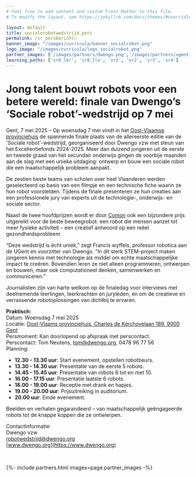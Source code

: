 ```yaml
---
# Feel free to add content and custom Front Matter to this file.
# To modify the layout, see https://jekyllrb.com/docs/themes/#overriding-theme-defaults

layout: default
title: socialerobotwedstrijd_pers
permalink: /sr_persbericht/
banner_image: "/images/curricula/banner_socialrobot.png"
logo_image: "/images/curricula/logo_socialrobot.png"
partner_images: ['/images/partners/dwengo.png','/images/partners/ugent.svg', '/images/partners/onderwijsvlaanderen.png', '/images/partners/comon.png', '/images/partners/istem.png', '/images/partners/oost-vlaanderen.svg',  '/images/partners/pov.jpg', '/images/partners/GO!.png', '/images/partners/kov.png', '/images/partners/ovsg.png', '/images/partners/voop.webp', '/images/partners/uccl_aot_logo.png']
learning_paths: ['sr0_lkr', 'sr0_lln', 'sr1', 'sr2', 'sr3', 'sr4']
---
```



# Jong talent bouwt robots voor een betere wereld: finale van Dwengo’s ‘Sociale robot’-wedstrijd op 7 mei

Gent, 7 mei 2025 – Op woensdag 7 mei vindt in het [Oost-Vlaamse provinciehuis](https://www.google.com/maps/place//data=!4m2!3m1!1s0x47c3714e4f450913:0x83941915ed2fc6cc?sa=X&ved=1t:8290&ictx=111) de spannende finale plaats van de allereerste editie van de 'Sociale robot'-wedstrijd, georganiseerd door Dwengo vzw met steun van het Excellentiefonds 2024-2025. Meer dan duizend jongeren uit de eerste en tweede graad van het secundair onderwijs gingen de voorbije maanden aan de slag met een unieke uitdaging: ontwerp en bouw een sociale robot die een maatschappelijk probleem aanpakt.



De zestien beste teams van scholen over heel Vlaanderen werden geselecteerd op basis van een filmpje en een technische fiche waarin ze hun robot voorstelden. Tijdens de finale presenteren ze hun creaties aan een professionele jury van experts uit de technologie-, onderwijs- en sociale sector.

Naast de twee hoofdprijzen wordt er door [Comon](https://comon.gent/) ook een bijzondere prijs uitgereikt voor de beste beweegrobot: een robot die mensen aanzet tot meer fysieke activiteit – een creatief antwoord op een reëel gezondheidsprobleem.

“Deze wedstrijd is écht uniek,” zegt Francis wyffels, professor robotica aan de UGent en voorzitter van Dwengo. “In dit sterk STEM-project maken jongeren kennis met technologie als middel om echte maatschappelijke impact te creëren. Bovendien leren ze niet alleen programmeren, ontwerpen en bouwen, maar ook computationeel denken, samenwerken en communiceren.”

Journalisten zijn van harte welkom op de finaledag voor interviews met deelnemende leerlingen, leerkrachten en juryleden, en om de creatieve en verrassende robotoplossingen van dichtbij te ervaren. 

**Praktisch:** <br>
Datum: Woensdag 7 mei 2025 <br>
Locatie: [Oost-Vlaams provinciehuis, Charles de Kerchovelaan 189, 9000 Gent](https://www.google.com/maps/place//data=!4m2!3m1!1s0x47c3714e4f450913:0x83941915ed2fc6cc?sa=X&ved=1t:8290&ictx=111) <br>
Persmoment: Kan doorlopend op afspraak met perscontact. <br>
Perscontact: Tom Neutens, tom@dwengo.org, 0478 96 77 56 <br>
Planning:
- **12.30 - 13.30 uur**: Start evenement, opstellen robotbeurs.
- **13.30 - 14.30 uur**: Presentatie van de eerste 5 robots.
- **14.45 - 15.45 uur**: Presentatie van robots 6 tot en met 10.
- **16.00 - 17.15 uur**: Presentatie laatste 6 robots.
- **18.00 - 19.00 uur**: Receptie met drank en hapjes.
- **19.00 - 20.00 uur**: Prijsuitreiking in auditorium.
- **20.00 uur**: Einde evenement.

Beelden en verhalen gegarandeerd – van maatschappelijk geëngageerde robots tot de knappe koppen die ze ontwierpen.

Contactinformatie: <br>
Dwengo vzw <br>
[robotwedstrijd@dwengo.org](mailto:robotwedstrijd@dwengo.org) <br>
[www.dwengo.org](https://www.dwengo.org) <br>

<br>

<div>

{%- include partners.html images=page.partner_images -%}

</div>
